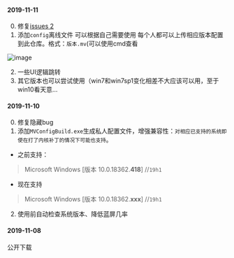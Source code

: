 

#### 2019-11-11
0. 修复[issues 2](https://github.com/stonedreamforest/Mirage/issues/2)
1. 添加`config`离线文件 可以根据自己需要使用 每个人都可以上传相应版本配置到此仓库。格式：`版本.mv`(可以使用cmd查看

![image](https://user-images.githubusercontent.com/16742566/68569294-b9627900-0498-11ea-90c1-35d2f3af2ad6.png)

2. 一些UI逻辑跳转
3. 其它版本也可以尝试使用（win7和win7sp1变化相差不大应该可以用，至于win10看天意...


#### 2019-11-10
0. 修复隐藏bug
1. 添加`MVConfigBuild.exe`生成私人配置文件，增强兼容性：`对相应已支持的系统即使在打了内核补丁的情况下可能也支持`。
- 之前支持：
> Microsoft Windows [版本 10.0.18362.**418**] //`19h1`
- 现在支持
>  Microsoft Windows [版本 10.0.18362.**xxx**] //`19h1`



2. 使用前自动检查系统版本、降低蓝屏几率




#### 2019-11-08
公开下载
